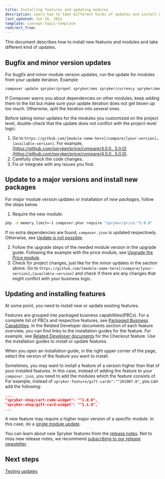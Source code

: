 ```yaml
---
title: Installing features and updating modules
description: Learn how to take different kinds of updates and install new packages
last_updated: Jun 16, 2021
template: concept-topic-template
redirect_from:
---
```


This document describes how to install new features and modules and take different kind of updates.

## Bugfix and minor version updates

For *bugfix* and *minor* module version updates, run the update for modules from your update iteration. Example:

```BASH
composer update spryker/propel spryker/oms spryker/currency spryker/money spryker/glossary spryker/mail spryker/customer-extension spryker/calculation spryker/price-product …
```

If Composer warns you about dependencies on other modules, keep adding them to the list but make sure your update iteration does not get blown up too much. Otherwise, split the iteration into several ones.

Before taking minor updates for the modules you customized on the project level, double-check  that the update does not conflict with the project-level logic:

1. Go to `https://github.com/[module-name-here]/compare/[your-version]…[available-version]`.  For example, [https://github.com/spryker/price/compare/4.0.0...5.0.0](https://github.com/spryker/price/compare/4.0.0...5.0.0).
2. Carefully check the code changes.
3. Fix or integrate with any issues you find.

## Update to a major versions and install new packages

For *major* module version updates or installation of *new packages*, follow the steps below.

1. Require the new module:

```BASH
php -d memory_limit=-1 composer.phar require "spryker/price:^5.0.0"
```
If no extra dependencies are found, `composer.json` is updated respectively. Otherwise, see [Update is not possible](/docs/scos/dev/updating-spryker/troubleshooting-updates.html).

2. Follow the upgrade steps of the needed module version in the upgrade guide. Following the example with the price module, see [Upgrade the Price module](/docs/pbc/all/price-management/{{site.version}}/base-shop/install-and-upgrade/upgrade-modules/upgrade-the-price-module.html).
3.  Check for project changes, just like for the *minor* updates in the section above. Go to  `https://github.com/[module-name-here]/compare/[your-version]…[available-version]` and check if there are any changes that might conflict with your business logic.


## Updating and installing features

At some point, you need to install new or update existing features.

Features are grouped into packaged business capabilities(PBCs). For a complete list of PBCs and respective features, see [Packaged Business Capabilities](/docs/pbc/all/pbc.html). In the Related Developer documents section of each feature overview, you can find links to the installation guides for the feature. For example, see [Related Developer documents](/docs/pbc/all/cart-and-checkout/{{site.version}}/base-shop/feature-overviews/checkout-feature-overview/checkout-feature-overview.html#related-developer-documents) for the Checkout feature. Use the installation guides to install or update features.

When you open an installation guide, in the right upper corner of the page, select the version of the feature you want to install.

Sometimes, you may want to install a feature of a version higher than that of your installed features. In this case, instead of adding the feature to your `composer.json`, you need to add the modules which the feature consists of. For example, instead of `spryker-feature/gift-cards":"^201907.0"`, you can add the following:

```json
...
"spryker-shop/cart-code-widget": "^1.0.0",
"spryker-shop/gift-card-widget": "^1.1.0",`
...
```

A new feature may require a higher major version of a specific module. In this case, do a [single module update](#update-to-a-major-versions-and-install-new-packages).

You can learn about new Spryker features from the [release notes](/docs/scos/user/intro-to-spryker/releases/release-notes/release-notes.html). Not to miss new release notes, we recommend [subscribing to our release newsletter](/docs/scos/user/intro-to-spryker/releases/releases.html).

## Next steps

[Testing updates](/docs/scos/dev/updating-spryker/testing-updates.html)
